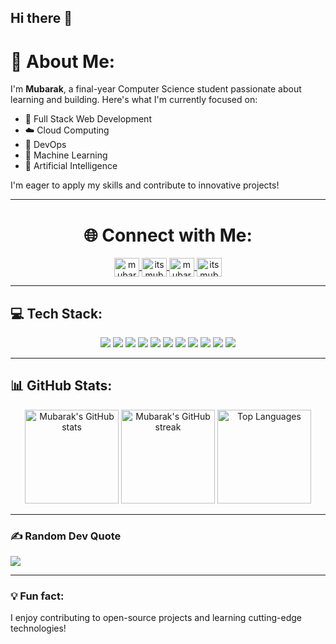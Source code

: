 ## Hi there 👋

# 💫 About Me:
I'm **Mubarak**, a final-year Computer Science student passionate about learning and building. Here's what I'm currently focused on:
- 🚀 Full Stack Web Development
- ☁️ Cloud Computing
- 🔧 DevOps
- 🤖 Machine Learning
- 🧠 Artificial Intelligence

I'm eager to apply my skills and contribute to innovative projects!

---

<h1 align = "center"> 🌐 Connect with Me: </h1>
<!-- <h3 align="center">Connect with me:</h3> -->
<p align="center">
    <a href="mailto:mubarakblr199@gmail.com" target="blank">
        <img align="center" src="https://www.svgrepo.com/show/484206/mail.svg" alt="mubarakblr199@gmail.com" height="30" width="40" />
    </a>
    <a href="https://twitter.com/itsmubarak_b" target="blank">
        <img align="center" src="https://raw.githubusercontent.com/rahuldkjain/github-profile-readme-generator/master/src/images/icons/Social/twitter.svg" alt="itsmubarak_b" height="30" width="40" />
    </a>
    <a href="https://linkedin.com/in/mubarak-b-75b36112b" target="blank">
        <img align="center" src="https://raw.githubusercontent.com/rahuldkjain/github-profile-readme-generator/master/src/images/icons/Social/linked-in-alt.svg" alt="mubarak_b_linkedin" height="30" width="40" />
    </a>
    <a href="https://www.instagram.com/itsmubarak.b/" target="_blank" rel="noopener noreferrer nofollow">
        <img align="center" src="https://raw.githubusercontent.com/rahuldkjain/github-profile-readme-generator/master/src/images/icons/Social/instagram.svg" alt="itsmubarak.b" height="30" width="40">
    </a>
</p>



---

## 💻 Tech Stack:
<div align="center">
  <img src="https://img.shields.io/badge/java-%23ED8B00.svg?style=for-the-badge&logo=openjdk&logoColor=white"/>
  <img src="https://img.shields.io/badge/python-%3670A0.svg?style=for-the-badge&logo=python&logoColor=ffdd54"/>
  <img src="https://img.shields.io/badge/javascript-%23323330.svg?style=for-the-badge&logo=javascript&logoColor=%23F7DF1E"/>
  <img src="https://img.shields.io/badge/html5-%23E34F26.svg?style=for-the-badge&logo=html5&logoColor=white"/>
  <img src="https://img.shields.io/badge/css3-%231572B6.svg?style=for-the-badge&logo=css3&logoColor=white"/>
  <img src="https://img.shields.io/badge/react-%2320232a.svg?style=for-the-badge&logo=react&logoColor=%2361DAFB"/>
  <img src="https://img.shields.io/badge/NodeJS-6DA55F?style=for-the-badge&logo=node.js&logoColor=white"/>
  <img src="https://img.shields.io/badge/firebase-%23039BE5.svg?style=for-the-badge&logo=firebase&logoColor=white"/>
  <img src="https://img.shields.io/badge/mysql-%234479A1.svg?style=for-the-badge&logo=mysql&logoColor=white"/>
  <img src="https://img.shields.io/badge/AWS-%23FF9900.svg?style=for-the-badge&logo=amazon-aws&logoColor=white"/>
  <img src="https://img.shields.io/badge/azure-%230072C6.svg?style=for-the-badge&logo=microsoftazure&logoColor=white"/>
</div>

---

## 📊 GitHub Stats:
<div align="center">
  <img src="https://github-readme-stats.vercel.app/api?username=mubarak-b&theme=dark&hide_border=false&include_all_commits=false&count_private=false" height="150" alt="Mubarak's GitHub stats"/>
  <img src="https://github-readme-streak-stats.herokuapp.com/?user=mubarak-b&theme=dark&hide_border=false" height="150" alt="Mubarak's GitHub streak"/>
  <img src="https://github-readme-stats.vercel.app/api/top-langs/?username=mubarak-b&theme=dark&hide_border=false&include_all_commits=false&count_private=false&layout=compact" height="150" alt="Top Languages"/>
</div>

---

### ✍️ Random Dev Quote
![](https://quotes-github-readme.vercel.app/api?type=horizontal&theme=radical)

---

### 💡 Fun fact:
I enjoy contributing to open-source projects and learning cutting-edge technologies!

